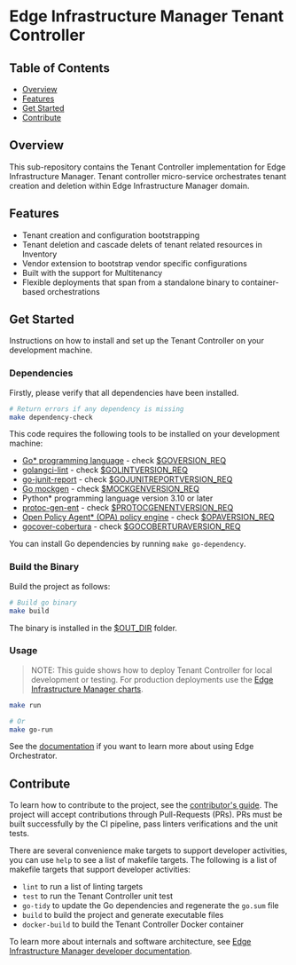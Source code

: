 # Edge Infrastructure Manager Tenant Controller

## Table of Contents

- [Overview](#overview)
- [Features](#features)
- [Get Started](#get-started)
- [Contribute](#contribute)

## Overview

This sub-repository contains the Tenant Controller implementation for Edge Infrastructure Manager. Tenant controller
micro-service orchestrates tenant creation and deletion within Edge Infrastructure Manager domain.

## Features

- Tenant creation and configuration bootstrapping
- Tenant deletion and cascade delets of tenant related resources in Inventory
- Vendor extension to bootstrap vendor specific configurations
- Built with the support for Multitenancy
- Flexible deployments that span from a standalone binary to container-based orchestrations

## Get Started

Instructions on how to install and set up the Tenant Controller on your development machine.

### Dependencies

Firstly, please verify that all dependencies have been installed.

```bash
# Return errors if any dependency is missing
make dependency-check
```

This code requires the following tools to be installed on your development machine:

- [Go\* programming language](https://go.dev) - check [$GOVERSION_REQ](../version.mk)
- [golangci-lint](https://github.com/golangci/golangci-lint) - check [$GOLINTVERSION_REQ](../version.mk)
- [go-junit-report](https://github.com/jstemmer/go-junit-report) - check [$GOJUNITREPORTVERSION_REQ](../version.mk)
- [Go mockgen](https://github.com/golang/mock) - check [$MOCKGENVERSION_REQ](../version.mk)
- Python\* programming language version 3.10 or later
- [protoc-gen-ent](https://github.com/ent/contrib/tree/master/entproto/cmd/protoc-gen-ent) - check
[$PROTOCGENENTVERSION_REQ](../version.mk)
- [Open Policy Agent\* (OPA) policy engine](https://www.openpolicyagent.org) - check [$OPAVERSION_REQ](../version.mk)
- [gocover-cobertura](github.com/boumenot/gocover-cobertura) - check [$GOCOBERTURAVERSION_REQ](../version.mk)

You can install Go dependencies by running `make go-dependency`.

### Build the Binary

Build the project as follows:

```bash
# Build go binary
make build
```

The binary is installed in the [$OUT_DIR](../common.mk) folder.

### Usage

> NOTE: This guide shows how to deploy Tenant Controller for local development or testing. For production deployments
use the [Edge Infrastructure Manager charts][inframanager-charts].

```bash
make run

# Or
make go-run
```

See the [documentation][user-guide-url] if you want to learn more about using Edge Orchestrator.

## Contribute

To learn how to contribute to the project, see the [contributor's guide][contributors-guide-url]. The project will
accept contributions through Pull-Requests (PRs). PRs must be built successfully by the CI pipeline, pass linters
verifications and the unit tests.

There are several convenience make targets to support developer activities, you can use `help` to see a list of makefile
targets. The following is a list of makefile targets that support developer activities:

- `lint` to run a list of linting targets
- `test` to run the Tenant Controller unit test
- `go-tidy` to update the Go dependencies and regenerate the `go.sum` file
- `build` to build the project and generate executable files
- `docker-build` to build the Tenant Controller Docker container

To learn more about internals and software architecture, see
[Edge Infrastructure Manager developer documentation][inframanager-dev-guide-url].

[user-guide-url]: https://literate-adventure-7vjeyem.pages.github.io/edge_orchestrator/user_guide_main/content/user_guide/get_started_guide/gsg_content.html
[inframanager-dev-guide-url]: (https://literate-adventure-7vjeyem.pages.github.io/edge_orchestrator/user_guide_main/content/user_guide/get_started_guide/gsg_content.html)
[contributors-guide-url]: https://literate-adventure-7vjeyem.pages.github.io/edge_orchestrator/user_guide_main/content/user_guide/index.html
[inframanager-charts]: https://github.com/open-edge-platform/infra-charts
